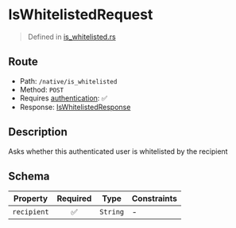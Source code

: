 # IsWhitelistedRequest
> Defined in [is_whitelisted.rs](../../../../../interface/src/interface/routes/native/is_whitelisted.rs)

## Route
- Path: `/native/is_whitelisted`
- Method: `POST`
- Requires [authentication](../../../../Flows/Authentication%20Flow.md): ✅
- Response: [IsWhitelistedResponse](IsWhitelistedResponse.md)

## Description
Asks whether this authenticated user is whitelisted by the recipient

## Schema

| Property | Required | Type | Constraints |
| --- | :---: | --- | --- |
| `recipient` | ✅ | `String` |  -  |


